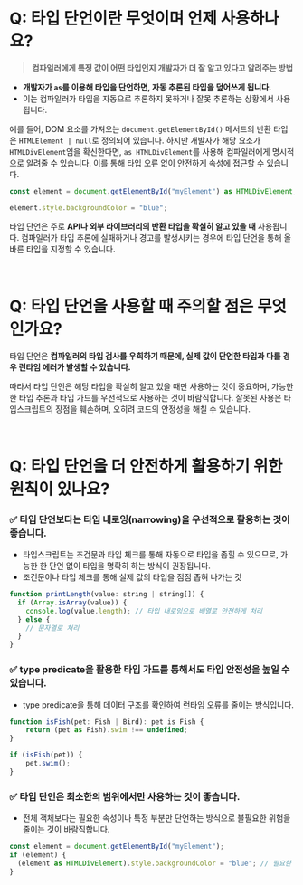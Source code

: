 # Q: 타입 단언이란 무엇이며 언제 사용하나요?
> **컴파일러에게 특정 값이 어떤 타입인지 개발자가 더 잘 알고 있다고 알려주는 방법**

- **개발자가 `as`를 이용해 타입을 단언하면, 자동 추론된 타입을 덮어쓰게 됩니다.**
- 이는 컴파일러가 타입을 자동으로 추론하지 못하거나 잘못 추론하는 상황에서 사용됩니다.


예를 들어, DOM 요소를 가져오는 `document.getElementById()` 메서드의 반환 타입은 `HTMLElement | null`로 정의되어 있습니다. 하지만 개발자가 해당 요소가 `HTMLDivElement`임을 확신한다면, `as HTMLDivElement`를 사용해 컴파일러에게 명시적으로 알려줄 수 있습니다. 이를 통해 타입 오류 없이 안전하게 속성에 접근할 수 있습니다.

```javascript
const element = document.getElementById("myElement") as HTMLDivElement;

element.style.backgroundColor = "blue"; 
```
타입 단언은 주로 **API나 외부 라이브러리의 반환 타입을 확실히 알고 있을 때** 사용됩니다. 컴파일러가 타입 추론에 실패하거나 경고를 발생시키는 경우에 타입 단언을 통해 올바른 타입을 지정할 수 있습니다.

<br/>

# Q: 타입 단언을 사용할 때 주의할 점은 무엇인가요? 
타입 단언은 **컴파일러의 타입 검사를 우회하기 때문에, 실제 값이 단언한 타입과 다를 경우 런타임 에러가 발생할 수 있습니다.** 

따라서 타입 단언은 해당 타입을 확실히 알고 있을 때만 사용하는 것이 중요하며, 가능한 한 타입 추론과 타입 가드를 우선적으로 사용하는 것이 바람직합니다. 잘못된 사용은 타입스크립트의 장점을 훼손하며, 오히려 코드의 안정성을 해칠 수 있습니다.

<br/>

# Q: 타입 단언을 더 안전하게 활용하기 위한 원칙이 있나요? 


### ✅ 타입 단언보다는 타입 내로잉(narrowing)을 우선적으로 활용하는 것이 좋습니다. 
- 타입스크립트는 조건문과 타입 체크를 통해 자동으로 타입을 좁힐 수 있으므로, 가능한 한 단언 없이 타입을 명확히 하는 방식이 권장됩니다.
- 조건문이나 타입 체크를 통해 실제 값의 타입을 점점 좁혀 나가는 것

```javascript
function printLength(value: string | string[]) {
  if (Array.isArray(value)) {
    console.log(value.length); // 타입 내로잉으로 배열로 안전하게 처리
  } else {
    // 문자열로 처리
  }
}
```

### ✅ type predicate을 활용한 타입 가드를 통해서도 타입 안전성을 높일 수 있습니다. 
- type predicate을 통해 데이터 구조를 확인하여 런타임 오류를 줄이는 방식입니다.

```javascript
function isFish(pet: Fish | Bird): pet is Fish {
    return (pet as Fish).swim !== undefined;
}

if (isFish(pet)) {
    pet.swim();
}
```

### ✅ 타입 단언은 최소한의 범위에서만 사용하는 것이 좋습니다.
- 전체 객체보다는 필요한 속성이나 특정 부분만 단언하는 방식으로 불필요한 위험을 줄이는 것이 바람직합니다.

```javascript
const element = document.getElementById("myElement");
if (element) {
  (element as HTMLDivElement).style.backgroundColor = "blue"; // 필요한 부분만 단언
}
```

<br/>

